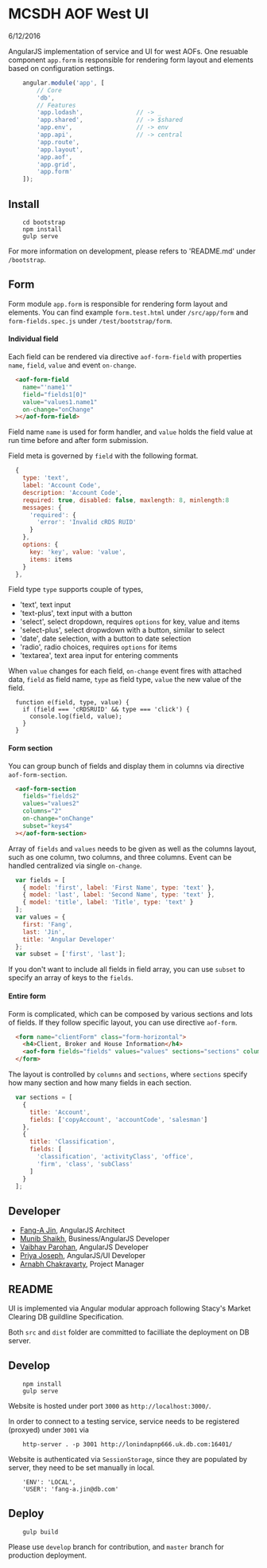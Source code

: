 # MCSDH AOF West UI

6/12/2016

AngularJS implementation of service and UI for west AOFs. One resuable component `app.form` is responsible for rendering form layout and elements based on configuration settings.

```javascript
    angular.module('app', [
        // Core
        'db',
        // Features
        'app.lodash',               // -> _
        'app.shared',               // -> $shared
        'app.env',                  // -> env
        'app.api',                  // -> central
        'app.route',
        'app.layout',
        'app.aof',
        'app.grid',
        'app.form'
    ]);
```

## Install

```
    cd bootstrap
    npm install
    gulp serve
```

For more information on development, please refers to 'README.md' under `/bootstrap`.

## Form

Form module `app.form` is responsible for rendering form layout and elements. You can find example `form.test.html` under `/src/app/form` and `form-fields.spec.js` under `/test/bootstrap/form`.

#### Individual field

Each field can be rendered via directive `aof-form-field` with properties `name`, `field`, `value` and event `on-change`.

```html
  <aof-form-field
    name="'name1'"
    field="fields1[0]"
    value="values1.name1"
    on-change="onChange"
  ></aof-form-field>
```

Field name `name` is used for form handler, and `value` holds the field value at run time before and after form submission.

Field meta is governed by `field` with the following format.

```javascript
  {
    type: 'text',
    label: 'Account Code',
    description: 'Account Code',
    required: true, disabled: false, maxlength: 8, minlength:8
    messages: {
      'required': {
        'error': 'Invalid cRDS RUID'
      }
    },
    options: {
      key: 'key', value: 'value',
      items: items
    }
  },
```

Field type `type` supports couple of types,

- 'text', text input
- 'text-plus', text input with a button
- 'select', select dropdown, requires `options` for key, value and items
- 'select-plus', select dropwdown with a button, similar to select
- 'date', date selection, with a  button to date selection
- 'radio', radio choices, requires `options` for items
- 'textarea', text area input for entering comments

When `value` changes for each field, `on-change` event fires with attached data, `field` as field name, `type` as field type, `value` the new value of the field.

```
  function e(field, type, value) {
    if (field === 'cRDSRUID' && type === 'click') {
      console.log(field, value);
    }
  }
```

#### Form section

You can group bunch of fields and display them in columns via directive `aof-form-section`.

```html
  <aof-form-section
    fields="fields2"
    values="values2"
    columns="2"
    on-change="onChange"
    subset="keys4"
  ></aof-form-section>
```

Array of `fields` and `values` needs to be given as well as the columns layout, such as one column, two columns, and three columns. Event can be handled centralized via single `on-change`.

```javascript
  var fields = [
    { model: 'first', label: 'First Name', type: 'text' },
    { model: 'last', label: 'Second Name', type: 'text' },
    { model: 'title', label: 'Title', type: 'text' }
  ];
  var values = {
    first: 'Fang',
    last: 'Jin',
    title: 'Angular Developer'
  };
  var subset = ['first', 'last'];
```

If you don't want to include all fields in field array, you can use `subset` to specify an array of keys to the `fields`.

#### Entire form

Form is complicated, which can be composed by various sections and lots of fields. If they follow specific layout, you can use directive `aof-form`.

```html
  <form name="clientForm" class="form-horizontal">
    <h4>Client, Broker and House Information</h4>
    <aof-form fields="fields" values="values" sections="sections" columns="2" on-change="onChange"></aof-form>
  </form>
```

The layout is controlled by `columns` and `sections`, where `sections` specify how many section and how many fields in each section.

```javascript
  var sections = [
    {
      title: 'Account',
      fields: ['copyAccount', 'accountCode', 'salesman']
    },
    {
      title: 'Classification',
      fields: [
        'classification', 'activityClass', 'office',
        'firm', 'class', 'subClass'
      ]
    }
  ];
```

## Developer
- [Fang-A Jin]('mailto:fang-a.jin@db.com'), AngularJS Architect
- [Munib Shaikh]('mailto:munib.shaikh@db.com'), Business/AngularJS Developer
- [Vaibhav Parohan]('mailto:vaibhav.paroha@db.com'), AngularJS Developer
- [Priya Joseph]('mailto:priya-cgi.joseph@db.com'), AngularJS/UI Developer
- [Arnabh Chakravarty]('mailto:arnabh.chakravarty@db.com'), Project Manager

## README

UI is implemented via Angular modular approach following Stacy's Market Clearing DB guildline Specification.

Both `src` and `dist` folder are committed to facilliate the deployment on DB server.

## Develop

```
    npm install
    gulp serve
```

Website is hosted under port `3000` as  `http://localhost:3000/`.

In order to connect to a testing service, service needs to be registered (proxyed) under `3001` via

```
    http-server . -p 3001 http://lonindapnp666.uk.db.com:16401/

```

Website is authenticated via `SessionStorage`, since they are populated by server, they need to be set manually in local.

```
    'ENV': 'LOCAL',
    'USER': 'fang-a.jin@db.com'
```

## Deploy

```
    gulp build
```

Please use `develop` branch for contribution, and `master` branch for production deployment.